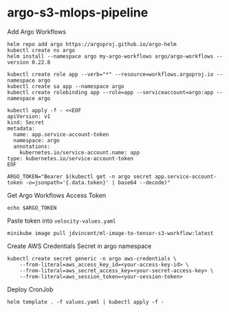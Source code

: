 # argo-s3-mlops-pipeline
Add Argo Workflows 
```
helm repo add argo https://argoproj.github.io/argo-helm
kubectl create ns argo
helm install --namespace argo my-argo-workflows argo/argo-workflows --version 0.22.8

kubectl create role app --verb="*" --resource=workflows.argoproj.io --namespace argo
kubectl create sa app --namespace argo
kubectl create rolebinding app --role=app --serviceaccount=argo:app --namespace argo

kubectl apply -f - <<EOF
apiVersion: v1
kind: Secret
metadata:
  name: app.service-account-token
  namespace: argo
  annotations:
    kubernetes.io/service-account.name: app
type: kubernetes.io/service-account-token
EOF

ARGO_TOKEN="Bearer $(kubectl get -n argo secret app.service-account-token -o=jsonpath='{.data.token}' | base64 --decode)"
```
Get Argo Workflows Access Token
```
echo $ARGO_TOKEN
```

Paste token into `velocity-values.yaml`

```
minikube image pull jdvincent/ml-image-to-tensor-s3-workflow:latest
```

Create AWS Credentials Secret in argo namespace
```
kubectl create secret generic -n argo aws-credentials \
    --from-literal=aws_access_key_id=<your-access-key-id> \
    --from-literal=aws_secret_access_key=<your-secret-access-key> \
    --from-literal=aws_session_token=<your-session-token>
```

Deploy CronJob
```
helm template . -f values.yaml | kubectl apply -f -
```

